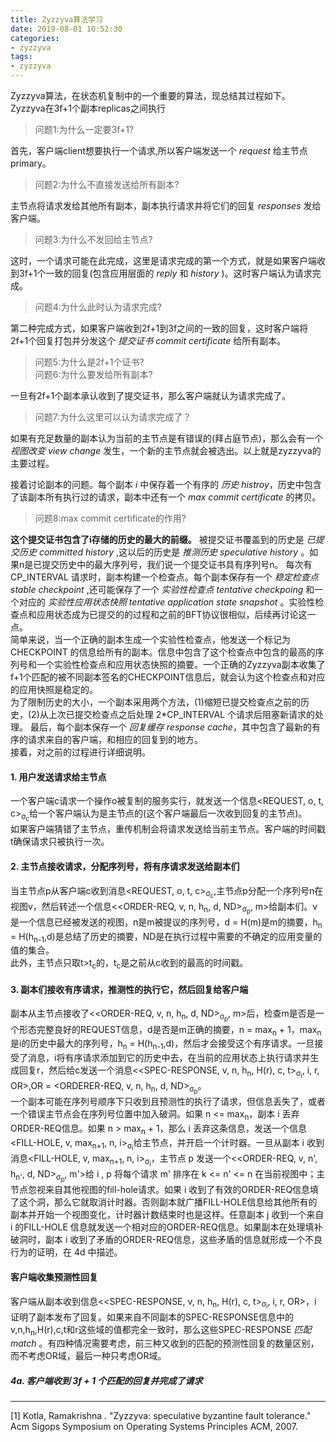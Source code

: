 ```yaml
---
title: Zyzzyva算法学习
date: 2019-08-01 10:52:30
categories:
- zyzzyva
tags: 
- zyzzyva
---
```


Zyzzyva算法，在状态机复制中的一个重要的算法，现总结其过程如下。  
Zyzzyva在3f+1个副本replicas之间执行

  > 问题1:为什么一定要3f+1?

首先，客户端client想要执行一个请求,所以客户端发送一个 _request_ 给主节点primary。
  
  > 问题2:为什么不直接发送给所有副本?  

主节点将请求发给其他所有副本，副本执行请求并将它们的回复 _responses_ 发给客户端。
  
  > 问题3:为什么不发回给主节点?

这时，一个请求可能在此完成，这里是请求完成的第一个方式，就是如果客户端收到3f+1个一致的回复(包含应用层面的 _reply_ 和 _history_ )。这时客户端认为请求完成。
  
  > 问题4:为什么此时认为请求完成?

第二种完成方式，如果客户端收到2f+1到3f之间的一致的回复，这时客户端将2f+1个回复打包并分发这个 _提交证书 commit certificate_ 给所有副本。
  
  > 问题5:为什么是2f+1个证书?  
    问题6:为什么要发给所有副本?

一旦有2f+1个副本承认收到了提交证书，那么客户端就认为请求完成了。

  > 问题7:为什么这里可以认为请求完成了？

如果有充足数量的副本认为当前的主节点是有错误的(拜占庭节点)，那么会有一个 _视图改变 view change_ 发生，一个新的主节点就会被选出。以上就是zyzzyva的主要过程。  

接着讨论副本的问题。每个副本 _i_ 中保存着一个有序的 _历史 histroy_，历史中包含了该副本所有执行过的请求，副本中还有一个 _max commit certificate_ 的拷贝。

  > 问题8:max commit certificate的作用?

__这个提交证书包含了i存储的历史的最大的前缀。__ 被提交证书覆盖到的历史是 _已提交历史 committed history_ ,这以后的历史是 _推测历史 speculative history_ 。如果n是已提交历史中的最大序列号，我们说一个提交证书具有序列号n。
每次有 CP_INTERVAL 请求时，副本构建一个检查点。每个副本保存有一个 _稳定检查点 stable checkpoint_ ,还可能保存了一个 _实验性检查点 tentative checkpoing_ 和一个对应的 _实验性应用状态快照 tentative application state snapshot_ 。实验性检查点和应用状态成为已提交的的过程和之前的BFT协议很相似，后续再讨论这一点。  
简单来说，当一个正确的副本生成一个实验性检查点，他发送一个标记为 CHECKPOINT 的信息给所有的副本。信息中包含了这个检查点中包含的最高的序列号和一个实验性检查点和应用状态快照的摘要。一个正确的Zyzzyva副本收集了f+1个匹配的被不同副本签名的CHECKPOINT信息后，就会认为这个检查点和对应的应用快照是稳定的。  
为了限制历史的大小，一个副本采用两个方法，(1)缩短已提交检查点之前的历史，(2)从上次已提交检查点之后处理 2\*CP_INTERVAL 个请求后阻塞新请求的处理。
最后，每个副本保存一个 _回复缓存 response cache_，其中包含了最新的有序的请求来自的客户端，和相应的回复到的地方。  
接着，对之前的过程进行详细说明。
#### 1. 用户发送请求给主节点
一个客户端c请求一个操作o被复制的服务实行，就发送一个信息<REQUEST, o, t, c><sub>σ<sub>c</sub></sub>给一个客户端认为是主节点的(这个客户端最后一次收到回复的主节点)。  
如果客户端猜错了主节点，重传机制会将请求发送给当前主节点。客户端的时间戳t确保请求只被执行一次。
#### 2. 主节点接收请求，分配序列号，将有序请求发送给副本们  
当主节点p从客户端c收到消息<REQUEST, o, t, c><sub>σ<sub>c</sub></sub>,主节点p分配一个序列号n在视图v，然后转述一个信息<<ORDER-REQ, v, n, h<sub>n</sub>, d, ND><sub>σ<sub>p</sub></sub>, m>给副本们。v是一个信息已经被发送的视图，n是m被提议的序列号，d = H(m)是m的摘要，h<sub>n</sub> = H(h<sub>n-1</sub>,d)是总结了历史的摘要，ND是在执行过程中需要的不确定的应用变量的值的集合。  
此外，主节点只取t>t<sub>c</sub>的，t<sub>c</sub>是之前从c收到的最高的时间戳。
#### 3. 副本们接收有序请求，推测性的执行它，然后回复给客户端
副本从主节点接收了<<ORDER-REQ, v, n, h<sub>n</sub>, d, ND><sub>σ<sub>p</sub></sub>, m>后，检查m是否是一个形态完整良好的REQUEST信息，d是否是m正确的摘要，n = max<sub>n</sub> + 1，max<sub>n</sub>是i的历史中最大的序列号，h<sub>n</sub> = H(h<sub>n-1</sub>,d)，然后才会接受这个有序请求。一旦接受了消息，i将有序请求添加到它的历史中去，在当前的应用状态上执行请求并生成回复r，然后给c发送一个消息<<SPEC-RESPONSE, v, n, h<sub>n</sub>, H(r), c, t><sub>σ<sub>i</sub></sub>, i, r, OR>,OR = <ORDERER-REQ, v, n, h<sub>n</sub>, d, ND><sub>σ<sub>p</sub></sub>。  
一个副本可能在序列号顺序下只收到且预测性的执行了请求，但信息丢失了，或者一个错误主节点会在序列号位置中加入破洞。如果 n <= max<sub>n</sub>，副本 i 丢弃ORDER-REQ信息。如果 n > max<sub>n</sub> + 1，那么 i 丢弃这条信息，发送一个信息<FILL-HOLE, v, max<sub>n+1</sub>, n, i><sub>σ<sub>i</sub></sub>给主节点，并开启一个计时器。一旦从副本 i 收到消息<FILL-HOLE, v, max<sub>n+1</sub>, n, i><sub>σ<sub>i</sub></sub>，主节点 p 发送一个<<ORDER-REQ, v, n', h<sub>n'</sub>, d, ND><sub>σ<sub>p</sub></sub>, m'>给 i , p 将每个请求 m' 排序在 k <= n' <= n 在当前视图中；主节点忽视来自其他视图的fill-hole请求。如果 i 收到了有效的ORDER-REQ信息填了这个洞，那么它就取消计时器。否则副本就广播FILL-HOLE信息给其他所有的副本并开始一个视图变化，计时器计数结束时也是这样。任意副本 j 收到一个来自 i 的FILL-HOLE 信息就发送一个相对应的ORDER-REQ信息。如果副本在处理填补破洞时，副本 i 收到了矛盾的ORDER-REQ信息，这些矛盾的信息就形成一个不良行为的证明，在 4d 中描述。
#### 客户端收集预测性回复
客户端从副本收到信息<<SPEC-RESPONSE, v, n, h<sub>n</sub>, H(r), c, t><sub>σ<sub>i</sub></sub>, i, r, OR>，i 证明了副本发布了回复。如果来自不同副本的SPEC-RESPONSE信息中的v,n,h<sub>n</sub>,H(r),c,t和r这些域的值都完全一致时，那么这些SPEC-RESPONSE _匹配 match_ 。有四种情况需要考虑，前三种又收到的匹配的预测性回复的数量区别，而不考虑OR域，最后一种只考虑OR域。
##### 4a. 客户端收到 3f + 1 个匹配的回复并完成了请求







---
[1] Kotla, Ramakrishna . "Zyzzyva: speculative byzantine fault tolerance." Acm Sigops Symposium on Operating Systems Principles ACM, 2007.


